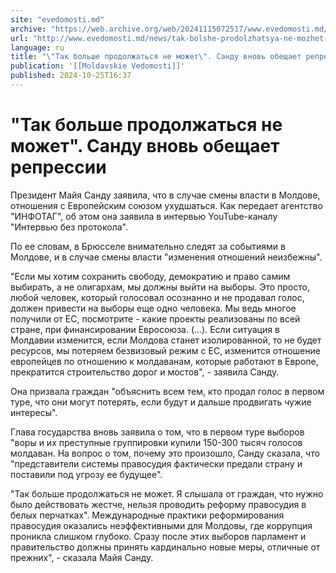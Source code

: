 ```yaml
---
site: "evedomosti.md"
archive: "https://web.archive.org/web/20241115072517/www.evedomosti.md/news/tak-bolshe-prodolzhatsya-ne-mozhet-sandu-obeshaet-repressii"
url: "http://www.evedomosti.md/news/tak-bolshe-prodolzhatsya-ne-mozhet-sandu-obeshaet-repressii"
language: ru
title: "\"Так больше продолжаться не может\". Санду вновь обещает репрессии"
publication: '[[Moldavskie Vedomosti]]'
published: 2024-10-25T16:37
---
```


# "Так больше продолжаться не может". Санду вновь обещает репрессии

Президент Майя Санду заявила, что в случае смены власти в Молдове, отношения с Европейским союзом ухудшаться. Как передает агентство "ИНФОТАГ", об этом она заявила в интервью YouTube-каналу "Интервью без протокола".

По ее словам, в Брюсселе внимательно следят за событиями в Молдове, и в случае смены власти "изменения отношений неизбежны".

"Если мы хотим сохранить свободу, демократию и право самим выбирать, а не олигархам, мы должны выйти на выборы. Это просто, любой человек, который голосовал осознанно и не продавал голос, должен привести на выборы еще одно человека. Мы ведь многое получили от ЕС, посмотрите - какие проекты реализованы по всей стране, при финансировании Евросоюза. (...). Если ситуация в Молдавии изменится, если Молдова станет изолированной, то не будет ресурсов, мы потеряем безвизовый режим с ЕС, изменится отношение европейцев по отношению к молдаванам, которые работают в Европе, прекратится строительство дорог и мостов", - заявила Санду.

Она призвала граждан "объяснить всем тем, кто продал голос в первом туре, что они могут потерять, если будут и дальше продвигать чужие интересы".

Глава государства вновь заявила о том, что в первом туре выборов "воры и их преступные группировки купили 150-300 тысяч голосов молдаван. На вопрос о том, почему это произошло, Санду сказала, что "представители системы правосудия фактически предали страну и поставили под угрозу ее будущее".

"Так больше продолжаться не может. Я слышала от граждан, что нужно было действовать жестче, нельзя проводить реформу правосудия в белых перчатках". Международные практики реформирования правосудия оказались неэффективными для Молдовы, где коррупция проникла слишком глубоко. Сразу после этих выборов парламент и правительство должны принять кардинально новые меры, отличные от прежних", - сказала Майя Санду.